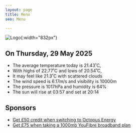 ```yaml
---
layout: page
title: Menu
seo: Menu

---
```


![Logo](/images/logo.jpg){:width="832px"}

<!-- weather_marker starts -->
## On Thursday, 29 May 2025

- The average temperature today is 21.43˚C,
- With highs of 22.77˚C and lows of 20.54˚C,
- It may feel like 21.3˚C with scattered clouds
- The wind speed is 6.17m/s and visibility is 10000m
- The pressure is 1017hPa and humidity is 64%
- The sun will rise at 03:57 and set at 20:14

<!-- weather_marker ends -->

## Sponsors

- [Get £50 credit when switching to Octopus Energy](https://bit.ly/3oD1nnS)
- [Get £75 when taking a 1000mb YouFibre broadband plan](https://aklam.io/91zWhU?)
